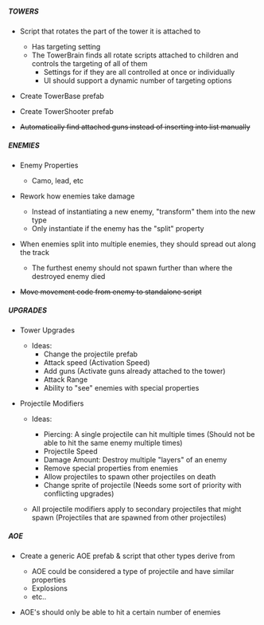 ##### TOWERS #####
- Script that rotates the part of the tower it is attached to
    - Has targeting setting
    - The TowerBrain finds all rotate scripts attached to children and controls the targeting of all of them
        - Settings for if they are all controlled at once or individually
        - UI should support a dynamic number of targeting options

- Create TowerBase prefab

- Create TowerShooter prefab

- ~~Automatically find attached guns instead of inserting into list manually~~


##### ENEMIES #####
- Enemy Properties
    - Camo, lead, etc

- Rework how enemies take damage
    - Instead of instantiating a new enemy, "transform" them into the new type
    - Only instantiate if the enemy has the "split" property

- When enemies split into multiple enemies, they should spread out along the track
    - The furthest enemy should not spawn further than where the destroyed enemy died

- ~~Move movement code from enemy to standalone script~~


##### UPGRADES #####
- Tower Upgrades
    - Ideas:
        - Change the projectile prefab
        - Attack speed (Activation Speed)
        - Add guns (Activate guns already attached to the tower)
        - Attack Range
        - Ability to "see" enemies with special properties

- Projectile Modifiers
    - Ideas:
        - Piercing: A single projectile can hit multiple times (Should not be able to hit the same enemy multiple times)
        - Projectile Speed
        - Damage Amount: Destroy multiple "layers" of an enemy
        - Remove special properties from enemies
        - Allow projectiles to spawn other projectiles on death
        - Change sprite of projectile (Needs some sort of priority with conflicting upgrades)
        
    - All projectile modifiers apply to secondary projectiles that might spawn (Projectiles that are spawned from other projectiles)


##### AOE #####
- Create a generic AOE prefab & script that other types derive from
    - AOE could be considered a type of projectile and have similar properties
    - Explosions
    - etc..

- AOE's should only be able to hit a certain number of enemies